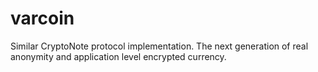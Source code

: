 # varcoin 

Similar CryptoNote protocol implementation. The next generation of real 
anonymity and application level encrypted currency. 
